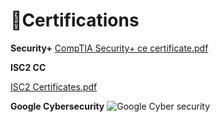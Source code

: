 # 📜Certifications #

**Security+** 
[CompTIA Security+ ce certificate.pdf](https://github.com/user-attachments/assets/8ae6cf88-492e-4eba-9163-67b28eac0095)



**ISC2 CC**

[ISC2 Certificates.pdf](https://github.com/user-attachments/files/20895338/ISC2.Certificates.pdf)

**Google Cybersecurity**
![Google Cyber security](https://github.com/user-attachments/assets/361ca818-6aa1-4071-88f7-4b20755b5518)

